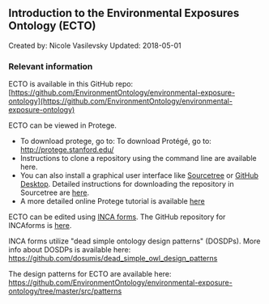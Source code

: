 ## Introduction to the Environmental Exposures Ontology (ECTO)

Created by: Nicole Vasilevsky
Updated: 2018-05-01

### Relevant information
ECTO is available in this GitHub repo: [https://github.com/EnvironmentOntology/environmental-exposure-ontology](https://github.com/EnvironmentOntology/environmental-exposure-ontology) 

ECTO can be viewed in Protege. 
- To download protege, go to: To download Protégé, go to: http://protege.stanford.edu/
- Instructions to clone a repository using the command line are available here.
- You can also install a graphical user interface like [Sourcetree](https://www.sourcetreeapp.com/) or [GitHub Desktop](https://desktop.github.com/). Detailed instructions for downloading the repository in Sourcetree are [here](https://github.com/OHSUBD2K/BDK14-Ontologies-101/blob/master/docs/SourceTreeInstructions.md).
- A more detailed online Protege tutorial is available [here](http://ontology101tutorial.readthedocs.io/en/latest/)

ECTO can be edited using [INCA forms](https://environmentontology.github.io/exposure-inca-form/?config=configurations%2Fenvironmental-exposure-ontology%2Fconfig.yaml&yaml=https:%2F%2Fraw.githubusercontent.com%2FEnvironmentOntology%2Fenvironmental-exposure-ontology%2Fmaster%2Fsrc%2Fpatterns%2Factivity.yaml). The GitHub repository for INCAforms is [here](https://github.com/INCATools/table-editor).

INCA forms utilize "dead simple ontology design patterns" (DOSDPs). More info about DOSDPs is available here: https://github.com/dosumis/dead_simple_owl_design_patterns

The design patterns for ECTO are available here: https://github.com/EnvironmentOntology/environmental-exposure-ontology/tree/master/src/patterns
